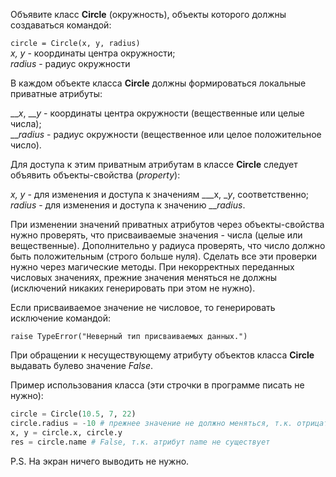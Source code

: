 Объявите класс **Circle** (окружность), объекты которого должны создаваться командой:

`circle = Circle(x, y, radius)`  
_x, y_ - координаты центра окружности;  
_radius_ - радиус окружности

В каждом объекте класса **Circle** должны формироваться локальные приватные атрибуты:

___x_, ___y_ - координаты центра окружности (вещественные или целые числа);  
___radius_ - радиус окружности (вещественное или целое положительное число).

Для доступа к этим приватным атрибутам в классе **Circle** следует объявить объекты-свойства (_property_):

_x, y_ - для изменения и доступа к значениям ___x, __y_, соответственно;  
_radius_ - для изменения и доступа к значению ___radius_.

При изменении значений приватных атрибутов через объекты-свойства нужно проверять, что присваиваемые значения - числа (целые или вещественные). Дополнительно у радиуса проверять, что число должно быть положительным (строго больше нуля). Сделать все эти проверки нужно через магические методы. При некорректных переданных числовых значениях, прежние значения меняться не должны (исключений никаких генерировать при этом не нужно).

Если присваиваемое значение не числовое, то генерировать исключение командой:

`raise TypeError("Неверный тип присваиваемых данных.")`

При обращении к несуществующему атрибуту объектов класса **Circle** выдавать булево значение _False_.

Пример использования класса (эти строчки в программе писать не нужно):

```python
circle = Circle(10.5, 7, 22)
circle.radius = -10 # прежнее значение не должно меняться, т.к. отрицательный радиус недопустим
x, y = circle.x, circle.y
res = circle.name # False, т.к. атрибут name не существует
```

P.S. На экран ничего выводить не нужно. 